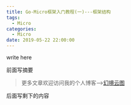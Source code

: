 ```yaml
---
title: Go-Micro框架入门教程(一)---框架结构
tags:
  - Micro
categories:
  - Micro
date: 2019-05-22 22:00:00
---
```


write here

前面写摘要

<!--more-->

> 更多文章欢迎访问我的个人博客-->[幻境云图](https://www.lixueduan.com/)

后面写剩下的内容

